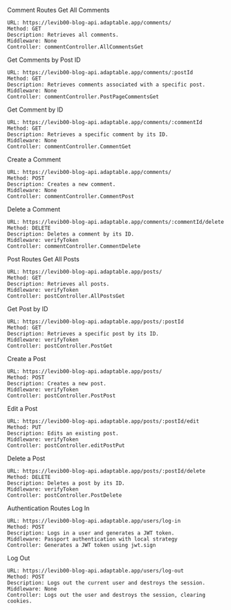 Comment Routes
Get All Comments

    URL: https://levib00-blog-api.adaptable.app/comments/
    Method: GET
    Description: Retrieves all comments.
    Middleware: None
    Controller: commentController.AllCommentsGet

Get Comments by Post ID

    URL: https://levib00-blog-api.adaptable.app/comments/:postId
    Method: GET
    Description: Retrieves comments associated with a specific post.
    Middleware: None
    Controller: commentController.PostPageCommentsGet

Get Comment by ID

    URL: https://levib00-blog-api.adaptable.app/comments/:commentId
    Method: GET
    Description: Retrieves a specific comment by its ID.
    Middleware: None
    Controller: commentController.CommentGet

Create a Comment

    URL: https://levib00-blog-api.adaptable.app/comments/
    Method: POST
    Description: Creates a new comment.
    Middleware: None
    Controller: commentController.CommentPost

Delete a Comment

    URL: https://levib00-blog-api.adaptable.app/comments/:commentId/delete
    Method: DELETE
    Description: Deletes a comment by its ID.
    Middleware: verifyToken
    Controller: commentController.CommentDelete

Post Routes
Get All Posts

    URL: https://levib00-blog-api.adaptable.app/posts/
    Method: GET
    Description: Retrieves all posts.
    Middleware: verifyToken
    Controller: postController.AllPostsGet

Get Post by ID

    URL: https://levib00-blog-api.adaptable.app/posts/:postId
    Method: GET
    Description: Retrieves a specific post by its ID.
    Middleware: verifyToken
    Controller: postController.PostGet

Create a Post

    URL: https://levib00-blog-api.adaptable.app/posts/
    Method: POST
    Description: Creates a new post.
    Middleware: verifyToken
    Controller: postController.PostPost

Edit a Post

    URL: https://levib00-blog-api.adaptable.app/posts/:postId/edit
    Method: PUT
    Description: Edits an existing post.
    Middleware: verifyToken
    Controller: postController.editPostPut

Delete a Post

    URL: https://levib00-blog-api.adaptable.app/posts/:postId/delete
    Method: DELETE
    Description: Deletes a post by its ID.
    Middleware: verifyToken
    Controller: postController.PostDelete

Authentication Routes
Log In

    URL: https://levib00-blog-api.adaptable.app/users/log-in
    Method: POST
    Description: Logs in a user and generates a JWT token.
    Middleware: Passport authentication with local strategy
    Controller: Generates a JWT token using jwt.sign

Log Out

    URL: https://levib00-blog-api.adaptable.app/users/log-out
    Method: POST
    Description: Logs out the current user and destroys the session.
    Middleware: None
    Controller: Logs out the user and destroys the session, clearing cookies.
